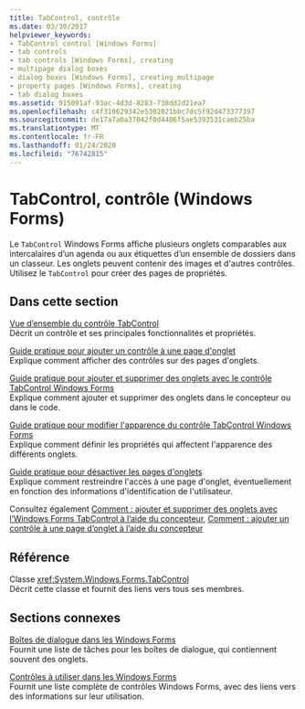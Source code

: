 ```yaml
---
title: TabControl, contrôle
ms.date: 03/30/2017
helpviewer_keywords:
- TabControl control [Windows Forms]
- tab controls
- tab controls [Windows Forms], creating
- multipage dialog boxes
- dialog boxes [Windows Forms], creating multipage
- property pages [Windows Forms], creating
- tab dialog boxes
ms.assetid: 915091af-93ac-4d3d-8283-738dd2d21ea7
ms.openlocfilehash: c4f310629342e5302021bbc7dc5f92d473377397
ms.sourcegitcommit: de17a7a0a37042f0d4406f5ae5393531caeb25ba
ms.translationtype: MT
ms.contentlocale: fr-FR
ms.lasthandoff: 01/24/2020
ms.locfileid: "76742815"
---
```

# <a name="tabcontrol-control-windows-forms"></a>TabControl, contrôle (Windows Forms)
Le `TabControl` Windows Forms affiche plusieurs onglets comparables aux intercalaires d’un agenda ou aux étiquettes d’un ensemble de dossiers dans un classeur. Les onglets peuvent contenir des images et d'autres contrôles. Utilisez le `TabControl` pour créer des pages de propriétés.  
  
## <a name="in-this-section"></a>Dans cette section  
 [Vue d’ensemble du contrôle TabControl](tabcontrol-control-overview-windows-forms.md)  
 Décrit un contrôle et ses principales fonctionnalités et propriétés.  
  
 [Guide pratique pour ajouter un contrôle à une page d'onglet](how-to-add-a-control-to-a-tab-page.md)  
 Explique comment afficher des contrôles sur des pages d'onglets.  
  
 [Guide pratique pour ajouter et supprimer des onglets avec le contrôle TabControl Windows Forms](how-to-add-and-remove-tabs-with-the-windows-forms-tabcontrol.md)  
 Explique comment ajouter et supprimer des onglets dans le concepteur ou dans le code.  
  
 [Guide pratique pour modifier l'apparence du contrôle TabControl Windows Forms](how-to-change-the-appearance-of-the-windows-forms-tabcontrol.md)  
 Explique comment définir les propriétés qui affectent l'apparence des différents onglets.  
  
 [Guide pratique pour désactiver les pages d'onglets](how-to-disable-tab-pages.md)  
 Explique comment restreindre l'accès à une page d'onglet, éventuellement en fonction des informations d'identification de l'utilisateur.  
  
 Consultez également [Comment : ajouter et supprimer des onglets avec l’Windows Forms TabControl à l’aide du concepteur](add-and-remove-tabs-with-wf-tabcontrol-using-the-designer.md), [Comment : ajouter un contrôle à une page d’onglet à l’aide du concepteur](how-to-add-a-control-to-a-tab-page-using-the-designer.md)  
  
## <a name="reference"></a>Référence  
 Classe <xref:System.Windows.Forms.TabControl>  
 Décrit cette classe et fournit des liens vers tous ses membres.  
  
## <a name="related-sections"></a>Sections connexes  
 [Boîtes de dialogue dans les Windows Forms](../dialog-boxes-in-windows-forms.md)  
 Fournit une liste de tâches pour les boîtes de dialogue, qui contiennent souvent des onglets.  
  
 [Contrôles à utiliser dans les Windows Forms](controls-to-use-on-windows-forms.md)  
 Fournit une liste complète de contrôles Windows Forms, avec des liens vers des informations sur leur utilisation.

